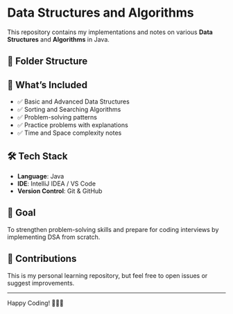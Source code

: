 # Data Structures and Algorithms

This repository contains my implementations and notes on various **Data Structures** and **Algorithms** in Java.

## 📁 Folder Structure


## 🚀 What’s Included

- ✅ Basic and Advanced Data Structures
- ✅ Sorting and Searching Algorithms
- ✅ Problem-solving patterns
- ✅ Practice problems with explanations
- ✅ Time and Space complexity notes

## 🛠️ Tech Stack

- **Language**: Java  
- **IDE**: IntelliJ IDEA / VS Code  
- **Version Control**: Git & GitHub

## 🎯 Goal

To strengthen problem-solving skills and prepare for coding interviews by implementing DSA from scratch.

## 🤝 Contributions

This is my personal learning repository, but feel free to open issues or suggest improvements.

---

Happy Coding! 👨‍💻✨
